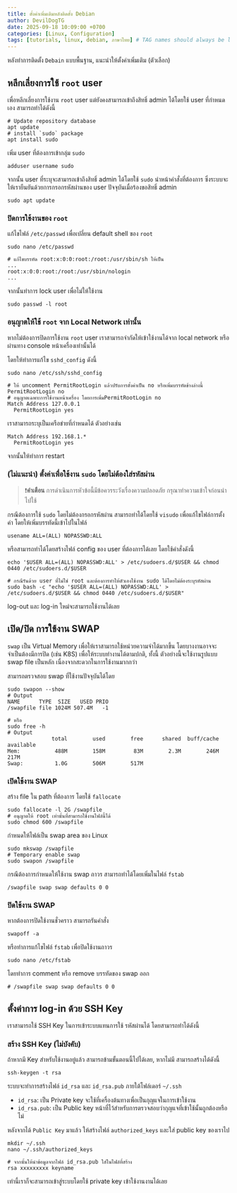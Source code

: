 ```yaml
---
title: ตั้งค่าเพิ่มเติมหลังติดตั้ง Debian
author: DevilDogTG
date: 2025-09-18 10:09:00 +0700
categories: [Linux, Configuration]
tags: [tutorials, linux, debian, ภาษาไทย] # TAG names should always be lowercase
---
```


หลังทำการติดตั้ง `Debain` แบบพื้นฐาน, แนะนำให้ตั้งค่าเพิ่มเติม (ตัวเลือก)

## หลีกเลี่ยงการใช้ `root` user

เพื่อหลีกเลี่ยงการใช้งาน `root` user แต่ยังคงสามารถเข้าถึงสิทธิ์ admin ได้โดยใช้ user ที่กำหนดเอง สามารถทำได้ดังนี้

```shell
# Update repository database
apt update
# install `sudo` package
apt install sudo
```

เพิ่ม user ที่ต้องการเข้ากลุ่ม `sudo`

```shell
adduser username sudo
```

จากนั้น user ที่ระบุจะสามารถเข้าถึงสิทธิ์ admin ได้โดยใช้ `sudo` นำหน้าคำสั่งที่ต้องการ ซึ่งระบบจะให้เรายืนยันด้วยการกรอกรหัสผ่านของ user ปัจจุบันเมื่อร้องขอสิทธิ์ admin

```shell
sudo apt update
```

### ปิดการใช้งานของ `root`

แก้ไขไฟล์ `/etc/passwd` เพื่อเปลี่ยน default shell ของ `root`

```shell
sudo nano /etc/passwd

# แก้ไขบรรทัด root:x:0:0:root:/root:/usr/sbin/sh ให้เป็น
...
root:x:0:0:root:/root:/usr/sbin/nologin
...
```

จากนั้นทำการ lock user เพื่อไม่ให้ใช้งาน

```shell
sudo passwd -l root
```

### อนุญาตให้ใช้ `root` จาก Local Network เท่านั้น

หากไม่ต้องการปิดการใช้งาน `root` user เราสามารถจำกัดให้เข้าใช้งานได้จาก local network หรือผ่านทาง console หน้าเครื่องเท่านั้นได้

โดยให้ทำการแก้ไข `sshd_config` ดังนี้

```shell
sudo nano /etc/ssh/sshd_config

# ให้ uncomment PermitRootLogin แล้วปรับการตั้งค่าเป็น no หรือเพิ่มบรรทัดข้างล่างนี้
PermitRootLogin no
# อนุญาตเฉพาะการใช้งานหน้าเครื่อง โดยการเพิ่มPermitRootLogin no
Match Address 127.0.0.1
  PermitRootLogin yes

```

เราสามารถระบุเป็นเครือข่ายที่กำหนดได้ ตัวอย่างเช่น

```shell
Match Address 192.168.1.*
  PermitRootLogin yes
```

จากนั้นให้ทำการ restart

### (ไม่แนะนำ) ตั้งค่าเพื่อใช้งาน `sudo` โดยไม่ต้องใส่รหัสผ่าน

> ❗**คำเตือน** การดำเนินการหัวข้อนี้มีข้อควรระวังเรื่องความปลอดภัย กรุณาทำความเข้าใจก่อนนำไปใช้

กรณีต้องการใช้ `sudo` โดยไม่ต้องกรอกรหัสผ่าน สามารถทำได้โดยใช้ `visudo` เพื่อแก้ไขไฟล์การตั้งค่า โดยให้เพิ่มบรรทัดนี้เข้าไปในไฟล์

```shell
usename ALL=(ALL) NOPASSWD:ALL
```

หรือสามารถทำได้โดยสร้างไฟล์ config ของ user ที่ต้องการได้เลย โดยใช้คำสั่งดังนี้

```shell
echo '$USER ALL=(ALL) NOPASSWD:ALL' > /etc/sudoers.d/$USER && chmod 0440 /etc/sudoers.d/$USER

# กรณีรันด้วย user ที่ไม่ใช่ root และต้องการทำให้ตัวเองใช้งาน sudo ได้โดยไม่ต้องระบุรหัสผ่าน
sudo bash -c "echo '$USER ALL=(ALL) NOPASSWD:ALL' > /etc/sudoers.d/$USER && chmod 0440 /etc/sudoers.d/$USER"
```

log-out และ log-in ใหม่จะสามารถใช้งานได้เลย

## เปิด/ปิด การใช้งาน SWAP

`swap` เป็น Virtual Memory เพื่อให้เราสามารถใช้หน่วยความจำได้มากขึ้น โดยบางงานอาจจะจำเป็นต้องมีการปิด (เช่น K8S) เพื่อให้ระบบทำงานได้ตามปกติ, ทั้งนี้ ตัวอย่างนี้จะใช้งานรูปแบบ swap file เป็นหลัก เนื่องจากสะดวกในการใช้งานมากกว่า

สามารถตรวจสอบ swap ที่ใช้งานปัจจุบันได้โดย

```shell
sudo swapon --show
# Output
NAME      TYPE  SIZE   USED PRIO
/swapfile file 1024M 507.4M   -1

# หรือ
sudo free -h
# Output
              total        used        free      shared  buff/cache   available
Mem:           488M        158M         83M        2.3M        246M        217M
Swap:          1.0G        506M        517M
```

### เปิดใช้งาน SWAP

สร้าง file ใน path ที่ต้องการ โดยใช้ `fallocate`

```shell
sudo fallocate -l 2G /swapfile
# อนุญาตให้ root เท่านั้นที่สามารถใช้งานไฟล์นี้ได้
sudo chmod 600 /swapfile
```

กำหนดให้ไฟล์เป็น swap area ของ Linux

```shell
sudo mkswap /swapfile
# Temporary enable swap
sudo swapon /swapfile
```

กรณีต้องการกำหนดให้ใช้งาน swap ถาวร สามารถทำได้โดยเพิ่มในไฟล์ `fstab`

```shell
/swapfile swap swap defaults 0 0
```

### ปิดใช้งาน SWAP

หากต้องการปิดใช้งานชั่วคราว สามารถรันคำสั่ง

```shell
swapoff -a
```

หรือทำการแก้ไขไฟล์ `fstab` เพื่อปิดใช้งานถาวร

```shell
sudo nano /etc/fstab
```

โดยทำการ comment หรือ remove บรรทัดของ swap ออก

```shell
# /swapfile swap swap defaults 0 0
```

## ตั้งค่าการ log-in ด้วย SSH Key

เราสามารถใช้ SSH Key ในการเข้าระบบแทนการใช้ รหัสผ่านได้ โดยสามารถทำได้ดังนี้

### สร้าง SSH Key (ไม่บังคับ)

ถ้าหากมี Key สำหรับใช้งานอยู๋แล้ว สามารถข้ามขั้นตอนนี้ไปได้เลย, หากไม่มี สามารถสร้างได้ดังนี้

```shell
ssh-keygen -t rsa
```

ระบบจะทำการสร้างไฟล์ `id_rsa` และ `id_rsa.pub` ภายใต้โฟล์เดอร์ `~/.ssh`

- `id_rsa`: เป็น Private key จะใช้ที่เครื่องต้นทางเพื่อเป็นกุญแจในการเข้าใช้งาน
- `id_rsa.pub`: เป็น Public key หน้าที่ไว้สำหรับการตรวจสอบว่ากุญแจที่เข้าใช้นั้นถูกต้องหรือไม่

หลังจากได้ `Public Key` มาแล้ว ให้สร้างไฟล์ `authorized_keys` และใส่ public key ของเราไป

```shell
mkdir ~/.ssh
nano ~/.ssh/authorized_keys

# จากนั้นให้นำข้อมูลจากไฟล์ id_rsa.pub ใส่ในไฟล์ที่สร้าง
rsa xxxxxxxxx keyname
```

เท่านี้เราก็จะสามารถเข้าสู่ระบบโดยใช้ private key เข้าใช้งานงานได้เลย
